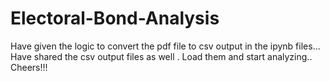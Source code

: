 # Electoral-Bond-Analysis

Have given the logic to convert the pdf file to csv output in the ipynb files...
Have shared the csv output files as well . Load them and start analyzing.. Cheers!!!
